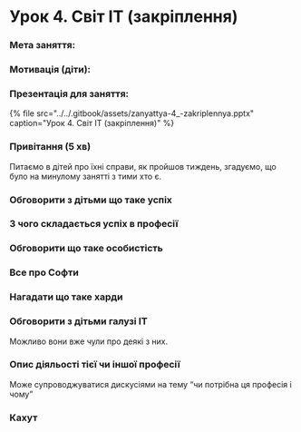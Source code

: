 # Урок 4. Світ IT \(закріплення\)

### Мета заняття:

### **Мотивація \(діти\):** 

### Презентація для заняття:

{% file src="../../.gitbook/assets/zanyattya-4\_-zakriplennya.pptx" caption="Урок 4. Світ IT \(закріплення\)" %}

### Привітання \(5 хв\)

Питаємо в дітей про їхні справи, як пройшов тиждень, згадуємо, що було на минулому занятті з тими хто є.

### **Обговорити з дітьми що таке успіх**

### **З чого складається успіх в професії**

### **Обговорити що таке особистість**

### **Все про Софти**

### **Нагадати що таке харди**

### **Обговорити з дітьми галузі ІТ**

Можливо вони вже чули про деякі з них.

### **Опис діяльості тієї чи іншої професії**

Може супроводжуватися дискусіями на тему “чи потрібна ця професія і чому”

### **Кахут**

